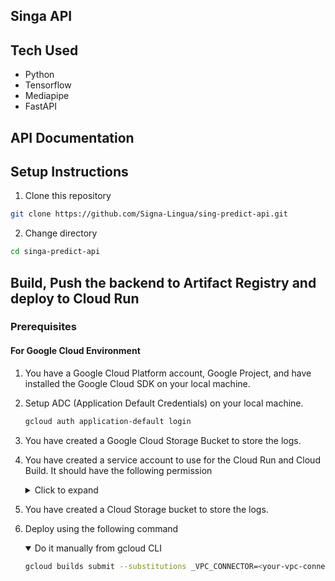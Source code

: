 ## Singa API

## Tech Used

- Python
- Tensorflow
- Mediapipe
- FastAPI

## API Documentation

## Setup Instructions

1. Clone this repository

```sh
git clone https://github.com/Signa-Lingua/sing-predict-api.git
```

2. Change directory

```sh
cd singa-predict-api
```

## Build, Push the backend to Artifact Registry and deploy to Cloud Run

### Prerequisites

#### For Google Cloud Environment

1. You have a Google Cloud Platform account, Google Project, and have installed the Google Cloud SDK on your local machine.
2. Setup ADC (Application Default Credentials) on your local machine.

   ```sh
   gcloud auth application-default login
   ```

3. You have created a Google Cloud Storage Bucket to store the logs.
4. You have created a service account to use for the Cloud Run and Cloud Build. It should have the following permission

   <details>
   <summary>Click to expand</summary>

   - Cloud Run Admin
   - Secret Manager Secret Accessor
   - Service Account User
   - Cloud Build Service Account

   </details>

5. You have created a Cloud Storage bucket to store the logs.
6. Deploy using the following command
   <details open>
   <summary>Do it manually from gcloud CLI</summary>

   ```sh
   gcloud builds submit --substitutions _VPC_CONNECTOR=<your-vpc-connector>,_SERVICE_ACCOUNT=<your-service-account>,_LOGBUCKET=<your-log-bucket-name>
   ```

   </details>
